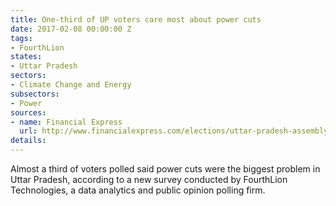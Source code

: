 ```yaml
---
title: One-third of UP voters care most about power cuts
date: 2017-02-08 00:00:00 Z
tags:
- FourthLion
states:
- Uttar Pradesh
sectors:
- Climate Change and Energy
subsectors:
- Power
sources:
- name: Financial Express
  url: http://www.financialexpress.com/elections/uttar-pradesh-assembly-elections-2017/uttar-pradesh-polls-third-of-voters-cite-power-cuts-as-top-election-issue/539555/
details: 
---
```


Almost a third of voters polled said power cuts were the biggest problem in Uttar Pradesh, according to a new survey conducted by FourthLion Technologies, a data analytics and public opinion polling firm.
